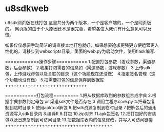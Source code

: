 # u8sdkweb
u8sdk网页版在线打包
这里共分为两个版本，一个是客户端的，一个是网页版的。
网页版的由于个人原因还不是很完善，希望各位大佬们有什么意见可以反馈。

如果仅仅想要手动简洁的请直接本地打包就好，如果想要追求更强更方便运营更人性化的，请移步到webscripts目录，里面的web.py为启动文件，使用flask编写.

============操作步骤===========
1.配置打包参数（游戏参数，渠道参数，后台参数）
2.收集打包需要的信息如（渠道参数，游戏参数）
3.上传sdk包，上传游戏母包以及关联的目录（这个功能现在还没做）
4.指定签名管理（这个功能也没有做）
5.把需要打包的信息保存到数据库
+++++++++++++++++++++++++++++

===========打包流程=========
1.把从数据库取到的参数组合成字典
2.根据字典参数判定母包 or 渠道sdk文件是否存在
3.调用主程序core.py
4.把母包复制到临时目录
5.使用apktool解包
6.把sdk资源复制到临时目录
7.把解包后的通用资源写入sdk目录内
8.编译R
9.打包
10.zip对齐
11.apk包签名
12.把打包好的安装包以及日志复制到可访问目录
13.把数据库表内的信息修改，并写入可访问链接
++++++++++++++++++++++++++++++++++++++
